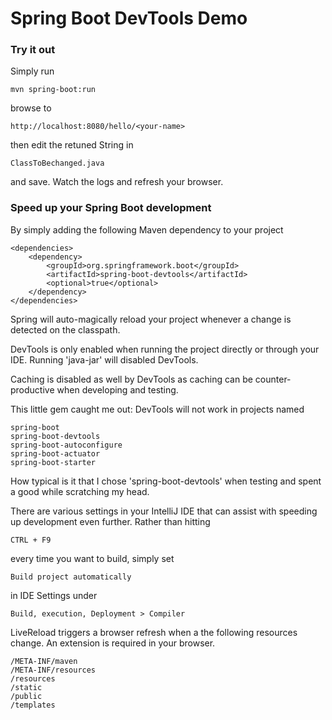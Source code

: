 # Spring Boot DevTools Demo

### Try it out
Simply run 
    
    mvn spring-boot:run
    
browse to 

    http://localhost:8080/hello/<your-name>    
    
 then edit the retuned String in
 
    ClassToBechanged.java
    
and save. Watch the logs and refresh your browser.     

### Speed up your Spring Boot development
By simply adding the following Maven dependency to your project

    <dependencies>
        <dependency>
            <groupId>org.springframework.boot</groupId>
            <artifactId>spring-boot-devtools</artifactId>
            <optional>true</optional>
        </dependency>
    </dependencies>
    
Spring will auto-magically reload your project whenever a change is detected on the classpath.

DevTools is only enabled when running the project directly or through your IDE. Running 'java-jar' will disabled DevTools.

Caching is disabled as well by DevTools as caching can be counter-productive when developing and testing.

This little gem caught me out: DevTools will not work in projects named

    spring-boot
    spring-boot-devtools
    spring-boot-autoconfigure
    spring-boot-actuator
    spring-boot-starter
    
 How typical is it that I chose 'spring-boot-devtools' when testing and spent a good while scratching my head.
 
 There are various settings in your IntelliJ IDE that can assist with speeding up development even further. Rather than hitting 
    
    CTRL + F9
    
every time you want to build, simply set 

    Build project automatically
     
 in IDE Settings under 

    Build, execution, Deployment > Compiler
    
LiveReload triggers a browser refresh when a the following resources change. An extension is required in your browser.

    /META-INF/maven
    /META-INF/resources
    /resources
    /static
    /public
    /templates

   